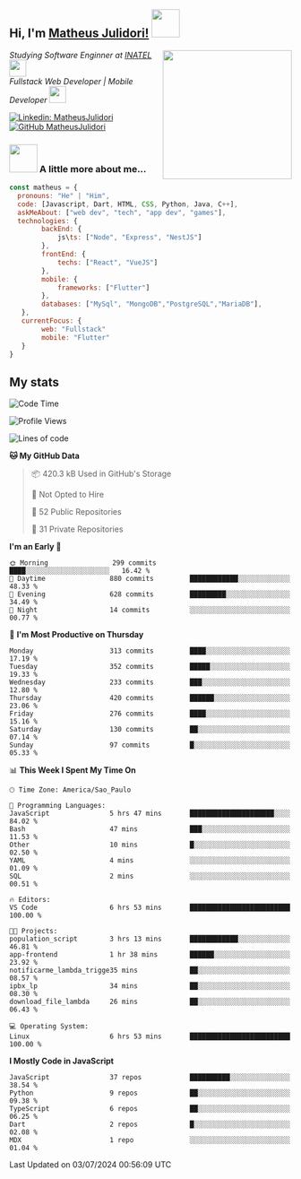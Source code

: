 <h2> Hi, I'm <a href="https://matheusjulidori.github.io" target="_blank">Matheus Julidori!</a> <img src="https://media.giphy.com/media/12oufCB0MyZ1Go/giphy.gif" width="50"></h2>
<img align='right' src="https://media.giphy.com/media/3oKIPnAiaMCws8nOsE/giphy.gif" width="230" height="auto">
<p><em>Studying Software Enginner at <a href="http://www.inatel.br" target="_blank">INATEL</a><img src="https://media.giphy.com/media/fYSnHlufseco8Fh93Z/giphy.gif" width="30"></br>
  Fullstack Web Developer | Mobile Developer <img src="https://media.giphy.com/media/WUlplcMpOCEmTGBtBW/giphy.gif" width="30">
</em></p>

[![Linkedin: MatheusJulidori](https://img.shields.io/badge/-MatheusJulidori-blue?style=flat-square&logo=Linkedin&logoColor=white&link=https://www.linkedin.com/in/MatheusJulidori/)](https://www.linkedin.com/in/MatheusJulidori/)
[![GitHub MatheusJulidori](https://img.shields.io/github/followers/matheusjulidori?label=follow&style=social)](https://github.com/MatheusJulidori)


### <img src="https://media.giphy.com/media/VgCDAzcKvsR6OM0uWg/giphy.gif" width="50"> A little more about me...  

```javascript
const matheus = {
  pronouns: "He" | "Him",
  code: [Javascript, Dart, HTML, CSS, Python, Java, C++],
  askMeAbout: ["web dev", "tech", "app dev", "games"],
  technologies: {
        backEnd: {
            js\ts: ["Node", "Express", "NestJS"]
        },
        frontEnd: {
            techs: ["React", "VueJS"]
        },
        mobile: {
            frameworks: ["Flutter"]
        },
        databases: ["MySql", "MongoDB","PostgreSQL","MariaDB"],
   },
   currentFocus: {
        web: "Fullstack"
        mobile: "Flutter"
   }
}
```
<h2>My stats</h2>

<!--START_SECTION:waka-->
![Code Time](http://img.shields.io/badge/Code%20Time-646%20hrs%2014%20mins-blue)

![Profile Views](http://img.shields.io/badge/Profile%20Views-0-blue)

![Lines of code](https://img.shields.io/badge/From%20Hello%20World%20I%27ve%20Written-6.7%20million%20lines%20of%20code-blue)

**🐱 My GitHub Data** 

> 📦 420.3 kB Used in GitHub's Storage 
 > 
> 🚫 Not Opted to Hire
 > 
> 📜 52 Public Repositories 
 > 
> 🔑 31 Private Repositories 
 > 
**I'm an Early 🐤** 

```text
🌞 Morning                299 commits         ████░░░░░░░░░░░░░░░░░░░░░   16.42 % 
🌆 Daytime                880 commits         ████████████░░░░░░░░░░░░░   48.33 % 
🌃 Evening                628 commits         █████████░░░░░░░░░░░░░░░░   34.49 % 
🌙 Night                  14 commits          ░░░░░░░░░░░░░░░░░░░░░░░░░   00.77 % 
```
📅 **I'm Most Productive on Thursday** 

```text
Monday                   313 commits         ████░░░░░░░░░░░░░░░░░░░░░   17.19 % 
Tuesday                  352 commits         █████░░░░░░░░░░░░░░░░░░░░   19.33 % 
Wednesday                233 commits         ███░░░░░░░░░░░░░░░░░░░░░░   12.80 % 
Thursday                 420 commits         ██████░░░░░░░░░░░░░░░░░░░   23.06 % 
Friday                   276 commits         ████░░░░░░░░░░░░░░░░░░░░░   15.16 % 
Saturday                 130 commits         ██░░░░░░░░░░░░░░░░░░░░░░░   07.14 % 
Sunday                   97 commits          █░░░░░░░░░░░░░░░░░░░░░░░░   05.33 % 
```


📊 **This Week I Spent My Time On** 

```text
🕑︎ Time Zone: America/Sao_Paulo

💬 Programming Languages: 
JavaScript               5 hrs 47 mins       █████████████████████░░░░   84.02 % 
Bash                     47 mins             ███░░░░░░░░░░░░░░░░░░░░░░   11.53 % 
Other                    10 mins             █░░░░░░░░░░░░░░░░░░░░░░░░   02.50 % 
YAML                     4 mins              ░░░░░░░░░░░░░░░░░░░░░░░░░   01.09 % 
SQL                      2 mins              ░░░░░░░░░░░░░░░░░░░░░░░░░   00.51 % 

🔥 Editors: 
VS Code                  6 hrs 53 mins       █████████████████████████   100.00 % 

🐱‍💻 Projects: 
population_script        3 hrs 13 mins       ████████████░░░░░░░░░░░░░   46.81 % 
app-frontend             1 hr 38 mins        ██████░░░░░░░░░░░░░░░░░░░   23.92 % 
notificarme_lambda_trigge35 mins             ██░░░░░░░░░░░░░░░░░░░░░░░   08.57 % 
ipbx_lp                  34 mins             ██░░░░░░░░░░░░░░░░░░░░░░░   08.30 % 
download_file_lambda     26 mins             ██░░░░░░░░░░░░░░░░░░░░░░░   06.43 % 

💻 Operating System: 
Linux                    6 hrs 53 mins       █████████████████████████   100.00 % 
```

**I Mostly Code in JavaScript** 

```text
JavaScript               37 repos            ██████████░░░░░░░░░░░░░░░   38.54 % 
Python                   9 repos             ██░░░░░░░░░░░░░░░░░░░░░░░   09.38 % 
TypeScript               6 repos             ██░░░░░░░░░░░░░░░░░░░░░░░   06.25 % 
Dart                     2 repos             █░░░░░░░░░░░░░░░░░░░░░░░░   02.08 % 
MDX                      1 repo              ░░░░░░░░░░░░░░░░░░░░░░░░░   01.04 % 
```




 Last Updated on 03/07/2024 00:56:09 UTC
<!--END_SECTION:waka-->
